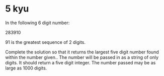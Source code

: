 # 5 kyu


In the following 6 digit number:


283910


91 is the greatest sequence of 2 digits.


Complete the solution so that it returns the largest five digit number found within the number given.. The number will be passed in as a string of only digits. It should return a five digit integer. The number passed may be as large as 1000 digits. 

